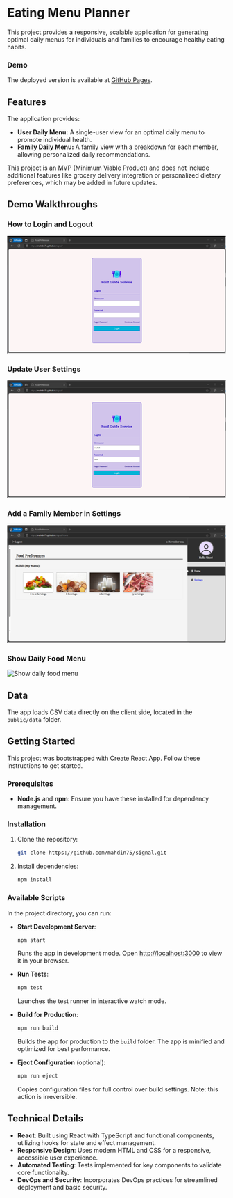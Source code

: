 # Eating Menu Planner

This project provides a responsive, scalable application for generating optimal daily menus for individuals and families to encourage healthy eating habits.

### Demo

The deployed version is available at [GitHub Pages](https://mahdin75.github.io/signal).

## Features

The application provides:

- **User Daily Menu:** A single-user view for an optimal daily menu to promote individual health.
- **Family Daily Menu:** A family view with a breakdown for each member, allowing personalized daily recommendations.

This project is an MVP (Minimum Viable Product) and does not include additional features like grocery delivery integration or personalized dietary preferences, which may be added in future updates.

## Demo Walkthroughs

### How to Login and Logout
![How to login and logout](public/support/login_logout.gif)

### Update User Settings
![How to update user settings](public/support/user-settings-menu.gif)

### Add a Family Member in Settings
![How to add family member in settings](public/support/family-settings-menu.gif)

### Show Daily Food Menu
![Show daily food menu](public/support/food-menu.gif)

## Data

The app loads CSV data directly on the client side, located in the `public/data` folder.

## Getting Started

This project was bootstrapped with Create React App. Follow these instructions to get started.

### Prerequisites

- **Node.js** and **npm**: Ensure you have these installed for dependency management.

### Installation

1. Clone the repository:
   ```bash
   git clone https://github.com/mahdin75/signal.git
   ```
2. Install dependencies:
   ```bash
   npm install
   ```

### Available Scripts

In the project directory, you can run:

- **Start Development Server**:
  ```bash
  npm start
  ```
  Runs the app in development mode. Open [http://localhost:3000](http://localhost:3000) to view it in your browser.

- **Run Tests**:
  ```bash
  npm test
  ```
  Launches the test runner in interactive watch mode.

- **Build for Production**:
  ```bash
  npm run build
  ```
  Builds the app for production to the `build` folder. The app is minified and optimized for best performance.

- **Eject Configuration** (optional):
  ```bash
  npm run eject
  ```
  Copies configuration files for full control over build settings. Note: this action is irreversible.

## Technical Details

- **React**: Built using React with TypeScript and functional components, utilizing hooks for state and effect management.
- **Responsive Design**: Uses modern HTML and CSS for a responsive, accessible user experience.
- **Automated Testing**: Tests implemented for key components to validate core functionality.
- **DevOps and Security**: Incorporates DevOps practices for streamlined deployment and basic security.
